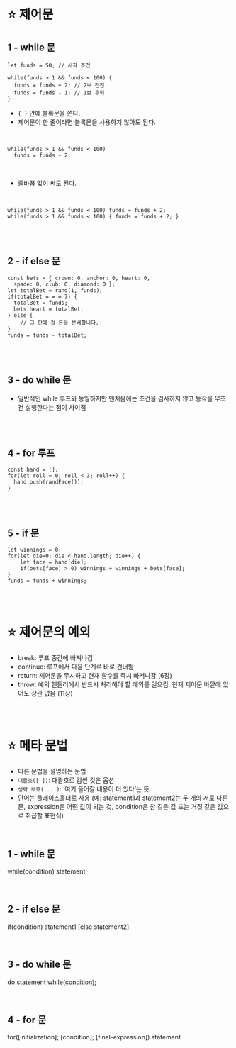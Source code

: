 ⭐ 제어문
============

1 - while 문
--------

    let funds = 50; // 시작 조건
    
    while(funds > 1 && funds < 100) {
      funds = funds + 2; // 2보 전진
      funds = funds - 1; // 1보 후퇴
    }

-  `{ }` 안에 블록문을 쓴다.
-  제어문이 한 줄이라면 블록문을 사용하지 않아도 된다.

</br>

    while(funds > 1 && funds < 100)
      funds = funds + 2;

</br>

- 줄바꿈 없이 써도 된다.

</br>

    while(funds > 1 && funds < 100) funds = funds + 2;
    while(funds > 1 && funds < 100) { funds = funds + 2; }

</br>
</br>

2 - if else 문
-----

    const bets = { crown: 0, anchor: 0, heart: 0,
      spade: 0, club: 0, diamond: 0 };
    let totalBet = rand(1, funds);
    if(totalBet = = = 7) {
      totalBet = funds;
      bets.heart = totalBet;
    } else {
        // 그 판에 걸 돈을 분배합니다.
    }
    funds = funds - totalBet;
    
</br>
</br>

3 - do while 문
----

- 일반적인 while 루프와 동일하지만 맨처음에는 조건을 검사하지 않고 동작을 무조건 실행한다는 점이 차이점

</br>
</br>

4 - for 루프
----

    const hand = [];
    for(let roll = 0; roll < 3; roll++) {
      hand.push(randFace());
    }

</br>
</br>

5 - if 문
----

    let winnings = 0;
    for(let die=0; die < hand.length; die++) {
        let face = hand[die];
        if(bets[face] > 0) winnings = winnings + bets[face];
    }
    funds = funds + winnings;

</br>
</br>

⭐ 제어문의 예외
============

-  break: 루프 중간에 빠져나감
-  continue: 루프에서 다음 단계로 바로 건너뜀
-  return: 제어문을 무시하고 현재 함수를 즉시 빠져나감 (6장)
-  throw: 예외 핸들러에서 반드시 처리해야 할 예외를 일으킴. 현재 제어문 바깥에 있어도 상관 없음 (11장)

</br>
</br>

⭐ 메타 문법
============

-  다른 문법을 설명하는 문법
-  `대괄호([ ])`: 대괄호로 감싼 것은 옵션
-  `생략 부호(... )`: ‘여기 들어갈 내용이 더 있다’는 뜻
-  단어는 플레이스홀더로 사용 (예: statement1과 statement2는 두 개의 서로 다른 문, expression은 어떤 값이 되는 것, condition은 참 같은 값 또는 거짓 같은 값으로 취급할
표현식)

</br>

1 - while 문
----

while(condition)
    statement
    
</br>

2 - if else 문
----

if(condition)
    statement1
[else
    statement2]

</br>

3 - do while 문
----

do
    statement
while(condition);

</br>

4 - for 문
----

for([initialization]; [condition]; [final-expression])
    statement
    
